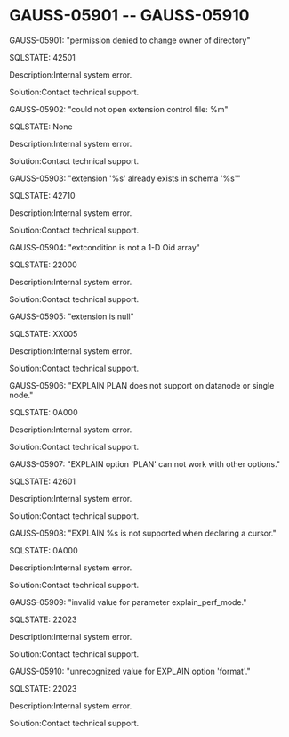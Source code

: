 # GAUSS-05901 -- GAUSS-05910<a name="EN-US_TOPIC_0302073587"></a>

GAUSS-05901: "permission denied to change owner of directory"

SQLSTATE: 42501

Description:Internal system error.

Solution:Contact technical support.

GAUSS-05902: "could not open extension control file: %m"

SQLSTATE: None

Description:Internal system error.

Solution:Contact technical support.

GAUSS-05903: "extension '%s' already exists in schema '%s'"

SQLSTATE: 42710

Description:Internal system error.

Solution:Contact technical support.

GAUSS-05904: "extcondition is not a 1-D Oid array"

SQLSTATE: 22000

Description:Internal system error.

Solution:Contact technical support.

GAUSS-05905: "extension is null"

SQLSTATE: XX005

Description:Internal system error.

Solution:Contact technical support.

GAUSS-05906: "EXPLAIN PLAN does not support on datanode or single node."

SQLSTATE: 0A000

Description:Internal system error.

Solution:Contact technical support.

GAUSS-05907: "EXPLAIN option 'PLAN' can not work with other options."

SQLSTATE: 42601

Description:Internal system error.

Solution:Contact technical support.

GAUSS-05908: "EXPLAIN %s is not supported when declaring a cursor."

SQLSTATE: 0A000

Description:Internal system error.

Solution:Contact technical support.

GAUSS-05909: "invalid value for parameter explain\_perf\_mode."

SQLSTATE: 22023

Description:Internal system error.

Solution:Contact technical support.

GAUSS-05910: "unrecognized value for EXPLAIN option 'format'."

SQLSTATE: 22023

Description:Internal system error.

Solution:Contact technical support.

